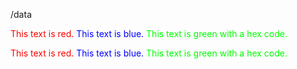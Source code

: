 /data

<font color="red">This text is red.</font>
<font color="blue">This text is blue.</font>
<font color="#00FF00">This text is green with a hex code.</font>

<span style="color: red;">This text is red.</span>
<span style="color: blue;">This text is blue.</span>
<span style="color: #00FF00;">This text is green with a hex code.</span>
